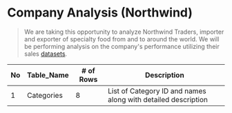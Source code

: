

# Company Analysis (Northwind)

>We are taking this opportunity to analyze Northwind Traders, importer and exporter of specialty food from and to around the world. We will be performing analysis on the company's performance utilizing their sales [datasets](/Northwind_Dataset.sql).

| No  | Table_Name | # of Rows |                          Description                          |
| --- | ---------- | --------- | ------------------------------------------------------------- |
| 1   | Categories | 8         | List of Category ID and names along with detailed description |